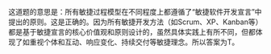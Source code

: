这道题的意思是：所有敏捷过程模型在不同程度上都遵循了“敏捷软件开发宣言”中提出的原则。这是正确的。因为所有敏捷开发方法（如Scrum、XP、Kanban等）都是基于敏捷宣言的核心价值观和原则设计的，虽然具体实践上有所不同，但都体现了如重视个体和互动、响应变化、持续交付等敏捷理念。所以答案为T。